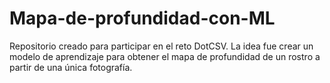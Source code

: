 # Mapa-de-profundidad-con-ML
Repositorio creado para participar en el reto DotCSV. La idea fue crear un modelo de aprendizaje para obtener el mapa de profundidad de un rostro a partir de una única fotografía.
